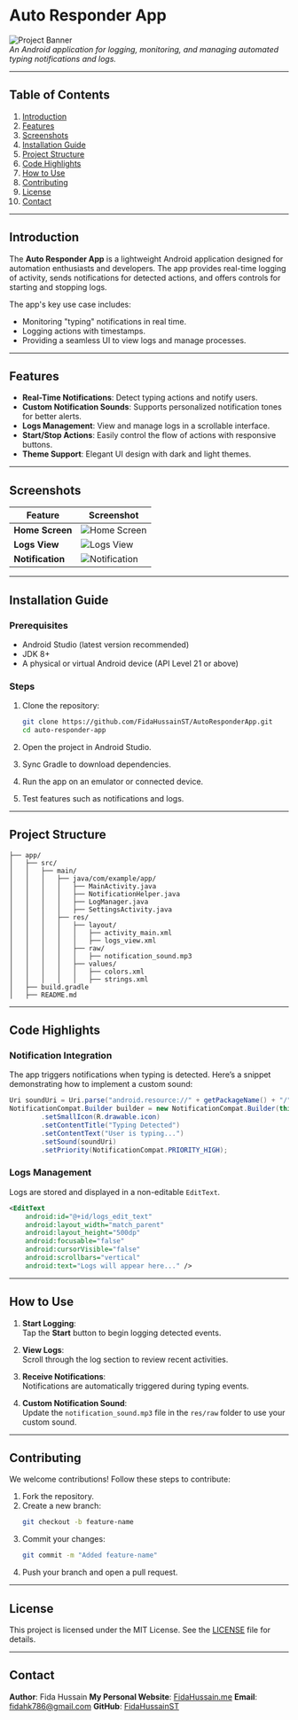 
# **Auto Responder App**

![Project Banner](https://repository-images.githubusercontent.com/588181932/e36ec678-7984-4cdd-8e4c-a3932772ff8e)  
*An Android application for logging, monitoring, and managing automated typing notifications and logs.*

---

## **Table of Contents**

1. [Introduction](#introduction)  
2. [Features](#features)  
3. [Screenshots](#screenshots)  
4. [Installation Guide](#installation-guide)  
5. [Project Structure](#project-structure)  
6. [Code Highlights](#code-highlights)  
7. [How to Use](#how-to-use)  
8. [Contributing](#contributing)  
9. [License](#license)  
10. [Contact](#contact)  

---

## **Introduction**

The **Auto Responder App** is a lightweight Android application designed for automation enthusiasts and developers. The app provides real-time logging of activity, sends notifications for detected actions, and offers controls for starting and stopping logs.  

The app's key use case includes:
- Monitoring "typing" notifications in real time.
- Logging actions with timestamps.
- Providing a seamless UI to view logs and manage processes.

---

## **Features**

- **Real-Time Notifications**: Detect typing actions and notify users.  
- **Custom Notification Sounds**: Supports personalized notification tones for better alerts.  
- **Logs Management**: View and manage logs in a scrollable interface.  
- **Start/Stop Actions**: Easily control the flow of actions with responsive buttons.  
- **Theme Support**: Elegant UI design with dark and light themes.  

---

## **Screenshots**

| Feature | Screenshot |
|---------|------------|
| **Home Screen** | ![Home Screen](https://github.com/FidaHussainST/AutoResponderApp/blob/master/app/src/main/res/drawable/Dashboard.jpg) |
| **Logs View** | ![Logs View](https://github.com/FidaHussainST/AutoResponderApp/blob/master/app/src/main/res/drawable/Logs.jpg) |
| **Notification** | ![Notification](https://github.com/FidaHussainST/AutoResponderApp/blob/master/app/src/main/res/drawable/Notification.jpg) |

---

## **Installation Guide**

### **Prerequisites**
- Android Studio (latest version recommended)  
- JDK 8+  
- A physical or virtual Android device (API Level 21 or above)  

### **Steps**
1. Clone the repository:  
   ```bash
   git clone https://github.com/FidaHussainST/AutoResponderApp.git
   cd auto-responder-app
   ```

2. Open the project in Android Studio.  

3. Sync Gradle to download dependencies.  

4. Run the app on an emulator or connected device.  

5. Test features such as notifications and logs.  

---

## **Project Structure**

```plaintext
├── app/
│   ├── src/
│   │   ├── main/
│   │   │   ├── java/com/example/app/
│   │   │   │   ├── MainActivity.java
│   │   │   │   ├── NotificationHelper.java
│   │   │   │   ├── LogManager.java
│   │   │   │   ├── SettingsActivity.java
│   │   │   ├── res/
│   │   │   │   ├── layout/
│   │   │   │   │   ├── activity_main.xml
│   │   │   │   │   ├── logs_view.xml
│   │   │   │   ├── raw/
│   │   │   │   │   ├── notification_sound.mp3
│   │   │   │   ├── values/
│   │   │   │   │   ├── colors.xml
│   │   │   │   │   ├── strings.xml
│   ├── build.gradle
│   ├── README.md
```

---

## **Code Highlights**

### Notification Integration

The app triggers notifications when typing is detected. Here’s a snippet demonstrating how to implement a custom sound:  

```java
Uri soundUri = Uri.parse("android.resource://" + getPackageName() + "/" + R.raw.notification_sound);
NotificationCompat.Builder builder = new NotificationCompat.Builder(this, "typing_channel")
        .setSmallIcon(R.drawable.icon)
        .setContentTitle("Typing Detected")
        .setContentText("User is typing...")
        .setSound(soundUri)
        .setPriority(NotificationCompat.PRIORITY_HIGH);
```

### Logs Management  

Logs are stored and displayed in a non-editable `EditText`.  
```xml
<EditText
    android:id="@+id/logs_edit_text"
    android:layout_width="match_parent"
    android:layout_height="500dp"
    android:focusable="false"
    android:cursorVisible="false"
    android:scrollbars="vertical"
    android:text="Logs will appear here..." />
```

---

## **How to Use**

1. **Start Logging**:  
   Tap the **Start** button to begin logging detected events.  

2. **View Logs**:  
   Scroll through the log section to review recent activities.  

3. **Receive Notifications**:  
   Notifications are automatically triggered during typing events.  

4. **Custom Notification Sound**:  
   Update the `notification_sound.mp3` file in the `res/raw` folder to use your custom sound.  

---

## **Contributing**

We welcome contributions! Follow these steps to contribute:  

1. Fork the repository.  
2. Create a new branch:  
   ```bash
   git checkout -b feature-name
   ```
3. Commit your changes:  
   ```bash
   git commit -m "Added feature-name"
   ```
4. Push your branch and open a pull request.  

---

## **License**

This project is licensed under the MIT License. See the [LICENSE](LICENSE) file for details.

---

## **Contact**

**Author**: Fida Hussain
**My Personal Website**: [FidaHussain.me](https://fidahussain.me)
**Email**: fidahk786@gmail.com 
**GitHub**: [FidaHussainST](https://github.com/FidaHussainST)
